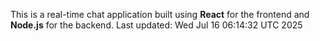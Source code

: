 This is a real-time chat application built using **React** for the frontend and **Node.js** for the backend.
Last updated: Wed Jul 16 06:14:32 UTC 2025
